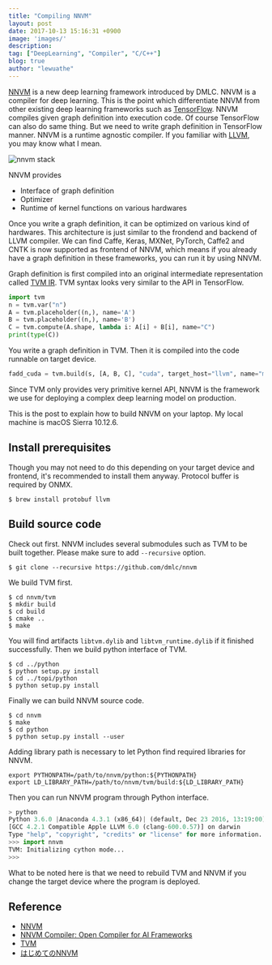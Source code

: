 ```yaml
---
title: "Compiling NNVM"
layout: post
date: 2017-10-13 15:16:31 +0900
image: 'images/'
description:
tag: ["DeepLearning", "Compiler", "C/C++"]
blog: true
author: "lewuathe"
---
```


[NNVM](https://github.com/dmlc/nnvm) is a new deep learning framework introduced by DMLC. NNVM is a compiler for deep learning. This is the point which differentiate NNVM from other existing deep learning frameworks such as [TensorFlow](http://tensorflow.org/). NNVM compiles given graph definition into execution code. Of course TensorFlow can also do same thing. But we need to write graph definition in TensorFlow manner. NNVM is a runtime agnostic compiler. If you familiar with [LLVM](https://llvm.org/), you may know what I mean. 

![nnvm stack](http://www.tvmlang.org/images/nnvm/nnvm_compiler_stack.png)

NNVM provides 

- Interface of graph definition
- Optimizer
- Runtime of kernel functions on various hardwares

Once you write a graph definition, it can be optimized on various kind of hardwares. This architecture is just similar to the frondend and backend of LLVM compiler. We can find Caffe, Keras, MXNet, PyTorch, Caffe2 and CNTK is now supported as frontend of NNVM, which means if you already have a graph definition in these frameworks, you can run it by using NNVM. 

Graph definition is first compiled into an original intermediate representation called [TVM IR](https://github.com/dmlc/tvm). TVM syntax looks very similar to the API in TensorFlow. 

```python
import tvm
n = tvm.var("n")
A = tvm.placeholder((n,), name='A')
B = tvm.placeholder((n,), name='B')
C = tvm.compute(A.shape, lambda i: A[i] + B[i], name="C")
print(type(C))
```

You write a graph definition in TVM. Then it is compiled into the code runnable on target device.

```python
fadd_cuda = tvm.build(s, [A, B, C], "cuda", target_host="llvm", name="myadd")
```

Since TVM only provides very primitive kernel API, NNVM is the framework we use for deploying a complex deep learning model on production. 

This is the post to explain how to build NNVM on your laptop. My local machine is macOS Sierra 10.12.6. 

## Install prerequisites

Though you may not need to do this depending on your target device and frontend, it's recommended to install them anyway. Protocol buffer is required by ONMX. 

```
$ brew install protobuf llvm
```

## Build source code

Check out first. NNVM includes several submodules such as TVM to be built together. Please make sure to add `--recursive` option.

```
$ git clone --recursive https://github.com/dmlc/nnvm
```

We build TVM first. 

```
$ cd nnvm/tvm
$ mkdir build
$ cd build
$ cmake ..
$ make
```

You will find artifacts `libtvm.dylib` and `libtvm_runtime.dylib` if it finished successfully. Then we build python interface of TVM.

```
$ cd ../python
$ python setup.py install
$ cd ../topi/python
$ python setup.py install
```

Finally we can build NNVM source code.

```
$ cd nnvm
$ make
$ cd python
$ python setup.py install --user
```

Adding library path is necessary to let Python find required libraries for NNVM.

```
export PYTHONPATH=/path/to/nnvm/python:${PYTHONPATH}
export LD_LIBRARY_PATH=/path/to/nnvm/tvm/build:${LD_LIBRARY_PATH}
```

Then you can run NNVM program through Python interface.

```python
> python
Python 3.6.0 |Anaconda 4.3.1 (x86_64)| (default, Dec 23 2016, 13:19:00)
[GCC 4.2.1 Compatible Apple LLVM 6.0 (clang-600.0.57)] on darwin
Type "help", "copyright", "credits" or "license" for more information.
>>> import nnvm
TVM: Initializing cython mode...
>>>
```

What to be noted here is that we need to rebuild TVM and NNVM if you change the target device where the program is deployed. 

## Reference

- [NNVM](https://github.com/dmlc/nnvm)
- [NNVM Compiler: Open Compiler for AI Frameworks](http://www.tvmlang.org/2017/10/06/nnvm-compiler-announcement.html)
- [TVM](https://github.com/dmlc/tvm)
- [はじめてのNNVM](https://qiita.com/ashitani/items/e85231297247ec036128)
